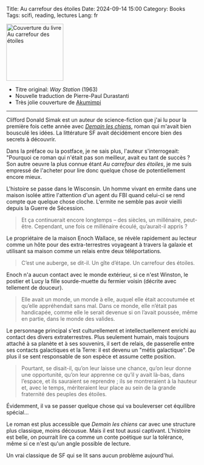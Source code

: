 Title: Au carrefour des étoiles
Date: 2024-09-14 15:00
Category: Books
Tags: scifi, reading, lectures
Lang: fr

<img src="https://m.media-amazon.com/images/I/814cb+Yv7CL._SL1500_.jpg" alt="Couverture du livre Au carrefour des étoiles" width="150" height="auto">

* Titre original: _Way Station_ (1963)
* Nouvelle traduction de Pierre-Paul Durastanti
* Très jolie couverture de [Akumimpi](https://akumimpi.ultra-book.com/)

---

Clifford Donald Simak est un auteur de science-fiction que j'ai lu pour la première fois cette année avec [_Demain les chiens_]({filename}/books/demain-les-chiens.md), roman qui m'avait bien bousculé les idées. La littérature SF avait décidément encore bien des secrets à découvrir.

Dans la préface ou la postface, je ne sais plus, l'auteur s'interrogeait: "Pourquoi ce roman qui n'était pas son meilleur, avait eu tant de succès ? Son autre oeuvre la plus connue étant _Au carrefour des étoiles_, je me suis empressé de l'acheter pour lire donc quelque chose de potentiellement encore mieux.

L'histoire se passe dans le Wisconsin. Un homme vivant en ermite dans une maison isolée attire l'attention d'un agent du FBI quand celui-ci se rend compte que quelque chose cloche. L'ermite ne semble pas avoir vieilli depuis la Guerre de Sécession.

> Et ça continuerait encore longtemps – des siècles, un millénaire, peut-être. Cependant, une fois ce millénaire écoulé, qu’aurait-il appris ?

Le propriétaire de la maison Enoch Wallace, se révèle rapidement au lecteur comme un hôte pour des extra-terrestres voyageant à travers la galaxie et utilisant sa maison comme un relais entre deux téléportations.

> C’est une auberge, se dit-il. Un gîte d’étape. Un carrefour des étoiles.

Enoch n'a aucun contact avec le monde extérieur, si ce n'est Winston, le postier et Lucy la fille sourde-muette du fermier voisin (décrite avec tellement de douceur).

> Elle avait un monde, un monde à elle, auquel elle était accoutumée et qu’elle appréhendait sans mal. Dans ce monde, elle n’était pas handicapée, comme elle le serait devenue si on l’avait poussée, même en partie, dans le monde des valides.

Le personnage principal s'est culturellement et intellectuellement enrichi au contact des divers extraterrestres. Plus seulement humain, mais toujours attaché à sa planète et à ses souvenirs, il sert de relais, de passerelle entre ses contacts galactiques et la Terre: il est devenu un "métis galactique". De plus il se sent responsable de son espèce et assume cette position.

> Pourtant, se disait-il, qu’on leur laisse une chance, qu’on leur donne une opportunité, qu’on leur apprenne ce qu’il y avait là-bas, dans l’espace, et ils sauraient se reprendre ; ils se montreraient à la hauteur et, avec le temps, mériteraient leur place au sein de la grande fraternité des peuples des étoiles.

Évidemment, il va se passer quelque chose qui va bouleverser cet équilibre spécial...

Le roman est plus accessible que _Demain les chiens_ car avec une structure plus classique, moins décousue. Mais il est tout aussi captivant. L'histoire est belle, on pourrait lire ça comme un conte poétique sur la tolérance, même si ce n'est qu'un angle possible de lecture.

Un vrai classique de SF qui se lit sans aucun problème aujourd'hui.
